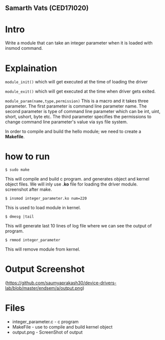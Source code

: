 ## Samarth Vats (CED17I020)
# Intro
Write a module that can take an integer parameter when it is loaded with insmod command.
# Explaination
```module_init()```  which will get executed at the time of loading the driver

```module_exit()``` which will get executed at the time when driver gets exited.

```module_param(name,type,permission)``` This is a macro and it takes three parameter. The first parameter is command line parameter name. The second parameter is type of command line parameter which can be int, uint, short, ushort, byte etc. The third parameter specifies the permissions to change command line parameter's value via sys file system. 

In order to compile and build the hello module; we need to create a **Makefile**.


# how to run
```
$ sudo make
```

This will compile and build c program. and generates object and kernel object files. We will inly use **.ko** file for loading the driver module.
screenshot after make.


```
$ insmod integer_parameter.ko num=220
```
This is used to load module in kernel.
```
$ dmesg |tail
```
This will generate last 10 lines of log file where we can see the output of program.
```
$ rmmod integer_parameter
```
This will remove module from kernel.
# Output Screenshot
(https://github.com/saumyaprakash30/device-drivers-lab/blob/master/endsem/a/output.png)

# Files
* integer_parameter.c - c program
* MakeFile - use to compile and build kernel object
* output.png - ScreenShot of output
